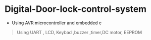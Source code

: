 # Digital-Door-lock-control-system
* Using AVR microcontroller and embedded c
> Using UART , LCD, Keybad ,buzzer ,timer,DC motor, EEPROM
